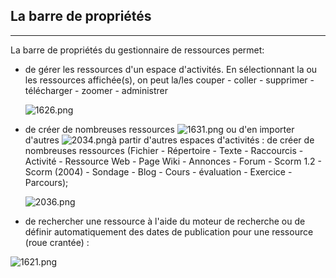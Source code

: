 ## La barre de propriétés
---

La barre de propriétés du gestionnaire de ressources permet:

* de gérer les ressources d'un espace d'activités. En sélectionnant la ou les ressources affichée(s), on peut la/les couper - coller - supprimer - télécharger - zoomer - administrer

    ![1626.png](http://www.claroline.net/uploads/custom/images/1626.png)

* de créer de nombreuses ressources ![1631.png](http://www.claroline.net/uploads/custom/images/1631.png) ou d'en importer d'autres ![2034.png](http://www.claroline.net/uploads/custom/images/2034.png)à partir d'autres espaces d'activités :
    de créer de nombreuses ressources (Fichier - Répertoire - Texte - Raccourcis - Activité - Ressource Web - Page Wiki - Annonces - Forum - Scorm 1.2 - Scorm (2004) - Sondage - Blog - Cours - évaluation - Exercice - Parcours);
    
   ![ 2036.png](http://www.claroline.net/uploads/custom/images/2036.png)
    
* de rechercher une ressource à l'aide du moteur de recherche ou de définir automatiquement des dates de publication pour une ressource (roue crantée) :

![    1621.png](http://www.claroline.net/uploads/custom/images/1621.png)



